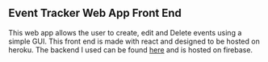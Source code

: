 ## Event Tracker Web App Front End

This web app allows the user to create, edit and Delete events using a simple GUI. This front end is made with react and designed to be hosted on heroku. The backend I used can be found [here](https://github.com/cwcraw/firebase-eventsV2) and is hosted on firebase.


